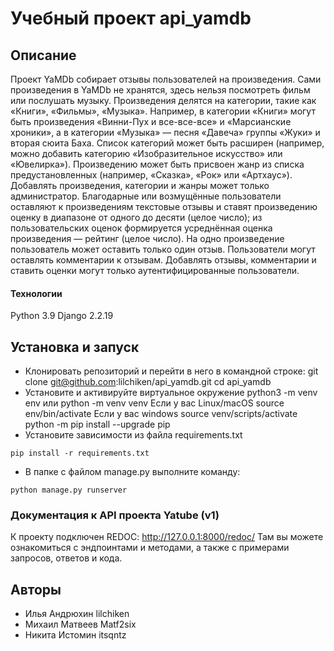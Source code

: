 # Учебный проект api_yamdb
## Описание
Проект YaMDb собирает отзывы пользователей на произведения. Сами произведения в YaMDb не хранятся, здесь нельзя посмотреть фильм или послушать музыку.
Произведения делятся на категории, такие как «Книги», «Фильмы», «Музыка». Например, в категории «Книги» могут быть произведения «Винни-Пух и все-все-все» и «Марсианские хроники», а в категории «Музыка» — песня «Давеча» группы «Жуки» и вторая сюита Баха. Список категорий может быть расширен (например, можно добавить категорию «Изобразительное искусство» или «Ювелирка»). 
Произведению может быть присвоен жанр из списка предустановленных (например, «Сказка», «Рок» или «Артхаус»). 
Добавлять произведения, категории и жанры может только администратор.
Благодарные или возмущённые пользователи оставляют к произведениям текстовые отзывы и ставят произведению оценку в диапазоне от одного до десяти (целое число); из пользовательских оценок формируется усреднённая оценка произведения — рейтинг (целое число). На одно произведение пользователь может оставить только один отзыв.
Пользователи могут оставлять комментарии к отзывам.
Добавлять отзывы, комментарии и ставить оценки могут только аутентифицированные пользователи.
#### Технологии
Python 3.9
Django 2.2.19
## Установка и запуск
- Клонировать репозиторий и перейти в него в командной строке:
git clone git@github.com:lilchiken/api_yamdb.git
cd api_yamdb
- Установите и активируйте виртуальное окружение
python3 -m venv env или python -m venv venv
Если у вас Linux/macOS
source env/bin/activate
Если у вас windows
source venv/scripts/activate
python -m pip install --upgrade pip
- Установите зависимости из файла requirements.txt
```
pip install -r requirements.txt
``` 
- В папке с файлом manage.py выполните команду:
```
python manage.py runserver
```
### Документация к API проекта Yatube (v1)

К проекту подключен REDOC: http://127.0.0.1:8000/redoc/
Там вы можете ознакомиться с эндпоинтами и методами, а также с примерами запросов, ответов и кода.

## Авторы
- Илья Андрюхин lilchiken
- Михаил Матвеев Matf2six
- Никита Истомин itsqntz
